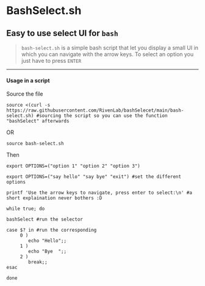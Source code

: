 # BashSelect.sh
## Easy to use select UI for `bash`

> `bash-select.sh` is a simple bash script that let you display a small UI in which you can navigate with the arrow keys.
To select an option you just have to press `ENTER`



---

#### Usage in a script

Source the file
```
source <(curl -s https://raw.githubusercontent.com/RivenLab/bashSelecet/main/bash-select.sh) #sourcing the script so you can use the function "bashSelect" afterwards
```
OR
```
source bash-select.sh
```
Then
```
export OPTIONS=("option 1" "option 2" "option 3")

export OPTIONS=("say hello" "say bye" "exit") #set the different options

printf 'Use the arrow keys to navigate, press enter to select:\n' #a short explaination never bothers :D

while true; do

bashSelect #run the selector

case $? in #run the corresponding
     0 )
        echo "Hello";;
     1 )
        echo "Bye  ";;
     2 )
        break;;
esac

done
```
